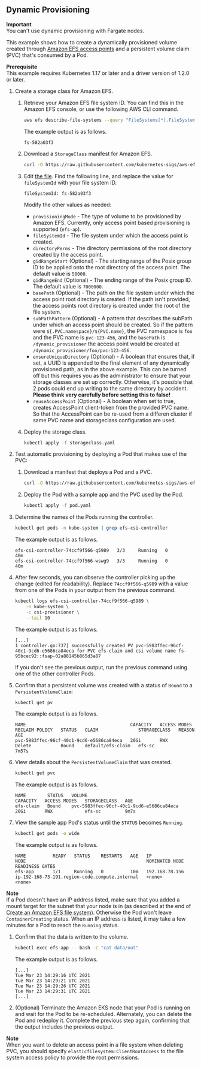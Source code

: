 ## Dynamic Provisioning
**Important**  
You can't use dynamic provisioning with Fargate nodes.

This example shows how to create a dynamically provisioned volume created through [Amazon EFS access points](https://docs.aws.amazon.com/efs/latest/ug/efs-access-points.html) and a persistent volume claim (PVC) that's consumed by a Pod.

**Prerequisite**  
This example requires Kubernetes 1.17 or later and a driver version of 1.2.0 or later.

1. Create a storage class for Amazon EFS.

   1. Retrieve your Amazon EFS file system ID. You can find this in the Amazon EFS console, or use the following AWS CLI command.

      ```sh
      aws efs describe-file-systems --query "FileSystems[*].FileSystemId" --output text
      ```

      The example output is as follows.

      ```
      fs-582a03f3
      ```

   2. Download a `StorageClass` manifest for Amazon EFS.

      ```sh
      curl -O https://raw.githubusercontent.com/kubernetes-sigs/aws-efs-csi-driver/master/examples/kubernetes/dynamic_provisioning/specs/storageclass.yaml
      ```

   3. Edit [the file](./specs/storageclass.yaml). Find the following line, and replace the value for `fileSystemId` with your file system ID.

      ```
      fileSystemId: fs-582a03f3
      ```
      Modify the other values as needed:
      * `provisioningMode` - The type of volume to be provisioned by Amazon EFS. Currently, only access point based provisioning is supported (`efs-ap`).
      * `fileSystemId` - The file system under which the access point is created.
      * `directoryPerms` - The directory permissions of the root directory created by the access point.
      * `gidRangeStart` (Optional) - The starting range of the Posix group ID to be applied onto the root directory of the access point. The default value is `50000`. 
      * `gidRangeEnd` (Optional) - The ending range of the Posix group ID. The default value is `7000000`.
      * `basePath` (Optional) - The path on the file system under which the access point root directory is created. If the path isn't provided, the access points root directory is created under the root of the file system.
      * `subPathPattern` (Optional) - A pattern that describes the subPath under which an access point should be created. So if the pattern were `${.PVC.namespace}/${PVC.name}`, the PVC namespace is `foo` and the PVC name is `pvc-123-456`, and the `basePath` is `/dynamic_provisioner` the access point would be
        created at `/dynamic_provisioner/foo/pvc-123-456`.
      * `ensureUniqueDirectory` (Optional) - A boolean that ensures that, if set, a UUID is appended to the final element of
        any dynamically provisioned path, as in the above example. This can be turned off but this requires you as the
        administrator to ensure that your storage classes are set up correctly. Otherwise, it's possible that 2 pods could
        end up writing to the same directory by accident. **Please think very carefully before setting this to false!**
      * `reuseAccessPoint` (Optional) - A boolean when set to true, creates AccessPoint client-token from the provided PVC name. So that the AccessPoint can be re-used from a differen cluster if same PVC name and storageclass configuration are used.                                                       

   4. Deploy the storage class.

      ```sh
      kubectl apply -f storageclass.yaml
      ```

2. Test automatic provisioning by deploying a Pod that makes use of the PVC: 

   1. Download a manifest that deploys a Pod and a PVC.

      ```sh
      curl -O https://raw.githubusercontent.com/kubernetes-sigs/aws-efs-csi-driver/master/examples/kubernetes/dynamic_provisioning/specs/pod.yaml
      ```

   2. Deploy the Pod with a sample app and the PVC used by the Pod.

      ```sh
      kubectl apply -f pod.yaml
      ```
3. Determine the names of the Pods running the controller.
   ```sh
   kubectl get pods -n kube-system | grep efs-csi-controller
   ```

   The example output is as follows.

   ```
   efs-csi-controller-74ccf9f566-q5989   3/3     Running   0          40m
   efs-csi-controller-74ccf9f566-wswg9   3/3     Running   0          40m
   ```

4. After few seconds, you can observe the controller picking up the change \(edited for readability\). Replace `74ccf9f566-q5989` with a value from one of the Pods in your output from the previous command.

   ```sh
   kubectl logs efs-csi-controller-74ccf9f566-q5989 \
       -n kube-system \
       -c csi-provisioner \
       --tail 10
   ```

   The example output is as follows.

   ```
   [...]
   1 controller.go:737] successfully created PV pvc-5983ffec-96cf-40c1-9cd6-e5686ca84eca for PVC efs-claim and csi volume name fs-95bcec92::fsap-02a88145b865d3a87
   ```

   If you don't see the previous output, run the previous command using one of the other controller Pods.

5. Confirm that a persistent volume was created with a status of `Bound` to a `PersistentVolumeClaim`:

   ```sh
   kubectl get pv
   ```

   The example output is as follows.

   ```
   NAME                                       CAPACITY   ACCESS MODES   RECLAIM POLICY   STATUS   CLAIM               STORAGECLASS   REASON   AGE
   pvc-5983ffec-96cf-40c1-9cd6-e5686ca84eca   20Gi       RWX            Delete           Bound    default/efs-claim   efs-sc                  7m57s
   ```

6. View details about the `PersistentVolumeClaim` that was created.

   ```sh
   kubectl get pvc
   ```

   The example output is as follows.

   ```
   NAME        STATUS   VOLUME                                     CAPACITY   ACCESS MODES   STORAGECLASS   AGE
   efs-claim   Bound    pvc-5983ffec-96cf-40c1-9cd6-e5686ca84eca   20Gi       RWX            efs-sc         9m7s
   ```

7. View the sample app Pod's status until the `STATUS` becomes `Running`.

   ```sh
   kubectl get pods -o wide
   ```

   The example output is as follows.

   ```
   NAME          READY   STATUS    RESTARTS   AGE   IP               NODE                                             NOMINATED NODE   READINESS GATES
   efs-app       1/1     Running   0          10m   192.168.78.156   ip-192-168-73-191.region-code.compute.internal   <none>           <none>
   ```
**Note**  
If a Pod doesn't have an IP address listed, make sure that you added a mount target for the subnet that your node is in \(as described at the end of [Create an Amazon EFS file system](#efs-create-filesystem)\). Otherwise the Pod won't leave `ContainerCreating` status. When an IP address is listed, it may take a few minutes for a Pod to reach the `Running` status.

1. Confirm that the data is written to the volume.

   ```sh
   kubectl exec efs-app -- bash -c "cat data/out"
   ```

   The example output is as follows.

   ```
   [...]
   Tue Mar 23 14:29:16 UTC 2021
   Tue Mar 23 14:29:21 UTC 2021
   Tue Mar 23 14:29:26 UTC 2021
   Tue Mar 23 14:29:31 UTC 2021
   [...]
   ```

2. \(Optional\) Terminate the Amazon EKS node that your Pod is running on and wait for the Pod to be re\-scheduled. Alternately, you can delete the Pod and redeploy it. Complete the previous step again, confirming that the output includes the previous output.

**Note**  
When you want to delete an access point in a file system when deleting PVC, you should specify `elasticfilesystem:ClientRootAccess` to the file system access policy to provide the root permissions. 
